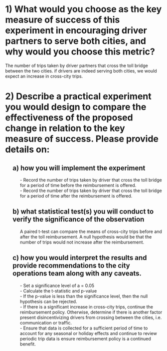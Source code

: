 # 1) What would you choose as the key measure of success of this experiment in encouraging driver partners to serve both cities, and why would you choose this metric?

The number of trips taken by driver partners that cross the toll bridge between the two cities. if drivers are indeed serving both cities, we would expect an increase in cross-city trips.

# 2) Describe a practical experiment you would design to compare the effectiveness of the proposed change in relation to the key measure of success. Please provide details on:

<ul>
    <h2> a) how you will implement the experiment</h2>
        <ul>
        - Record the number of trips taken by driver that cross the toll bridge for a period of time before the reimbursement is offered.<br>
        - Record the number of trips taken by driver that cross the toll bridge for a period of time after the reimbursement is offered.<br>
        </ul>
    <h2> b) what statistical test(s) you will conduct to verify the significance of the observation</h2>
        <ul>
        A paired t-test can compare the means of cross-city trips before and after the toll reimbursement. A null hypothesis would be that the number of trips would not increase after the reimbursement.<br>
        </ul>
    <h2> c) how you would interpret the results and provide recommendations to the city operations team along with any caveats.</h2>
        <ul>
        - Set a significance level of a = 0.05<br>
        - Calculate the t-statistic and p-value<br>
        - If the p-value is less than the significance level, then the null hypothesis can be rejected.<br>
        - If there is a significant increase in cross-city trips, continue the reimbursement policy. Otherwise, determine if there is another factor present disincentivizing drivers from crossing between the cities, i.e. communication or traffic. <br>
        - Ensure that data is collected for a sufficient period of time to account for any seasonal or holiday effects and continue to review periodic trip data is ensure reimbursement policy is a continued benefit. <br>
        </ul>
<ul>